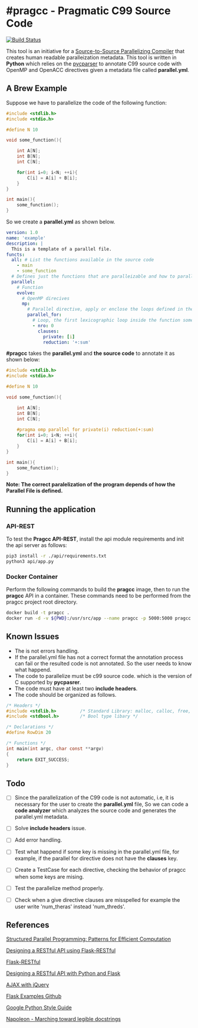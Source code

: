 # #pragcc - Pragmatic C99 Source Code

[![Build Status](https://travis-ci.org/DonAurelio/pragcc.svg?branch=master)](https://travis-ci.org/DonAurelio/pragcc)

This tool is an initiative for a [Source-to-Source Parallelizing Compiler](https://en.wikipedia.org/wiki/Automatic_parallelization) that creates human readable paralleization metadata. This tool is  written in **Python** which relies on the [pycparser](https://github.com/eliben/pycparser) to annotate C99 source code with OpenMP and OpenACC directives given a metadata file called **parallel.yml**.

## A Brew Example

Suppose we have to parallelize the code of the following function:

```c
#include <stdlib.h>
#include <stdio.h>

#define N 10

void some_function(){

    int A[N];
    int B[N];
    int C[N];

    for(int i=0; i<N; ++i){
        C[i] = A[i] + B[i];
    }    
}

int main(){
    some_function();
}
```

So we create a **parallel.yml** as shown below.

```yaml
version: 1.0
name: 'example'
description: |
  This is a template of a parallel file. 
functs:
  all: # List the functions available in the source code
    - main
    - some_function
  # Defines just the functions that are paralleizable and how to parallelize them.
  parallel:
    # Function
    evolve:
      # OpenMP direcives
      mp:
        # Parallel directive, apply or enclose the loops defined in the for directive
        parallel_for:
          # Loop, the first lexicographic loop inside the function some_function.
          - nro: 0
            clauses:
              private: [i]
              reduction: '+:sum'
```

**#pragcc** takes the **parallel.yml** and **the source code** to annotate it as shown below:

```c
#include <stdlib.h>
#include <stdio.h>

#define N 10

void some_function(){

    int A[N];
    int B[N];
    int C[N];
    
    #pragma omp parallel for private(i) reduction(+:sum)
    for(int i=0; i<N; ++i){
        C[i] = A[i] + B[i];
    }    
}

int main(){
    some_function();
}
```

**Note: The correct paralelization of the program depends of how the Parallel File is defined.**

## Running the application

### API-REST

To test the **Pragcc API-REST**, install the api module requirements and init the api server as follows:

```bash
pip3 install -r ./api/requirements.txt
python3 api/app.py
```

### Docker Container

Perform the following commands to build the **pragcc** image, then to run the **pragcc** API in a container. These commands need to be performed from the pragcc project root directory.

```sh
docker build -t pragcc .
docker run -d -v ${PWD}:/usr/src/app --name pragcc -p 5000:5000 pragcc
```

## Known Issues

* The is not errors handling.
* If the parallel.yml file has not a correct format the annotation process can fail or the resulted code is not annotated. So the user needs to know what happend.
* The code to parallelize must be c99 source code. which is the version of C supported by **pycpasrer**.
* The code must have at least two **include headers**.
* The code should be organized as follows.

```c
/* Headers */
#include <stdlib.h>         /* Standard Library: malloc, calloc, free, ralloc */
#include <stdbool.h>        /* Bool type libary */

/* Declarations */
#define RowDim 20

/* Functions */
int main(int argc, char const **argv)
{
    return EXIT_SUCCESS;
}
```

## Todo

- [ ] Since the parallelization of the C99 code is not automatic, i.e, it is necessary for the user to create the **parallel.yml** file, So we can code a **code analyzer** which analyzes the source code and generates the parallel.yml metadata.

- [ ] Solve **include headers** issue.

- [ ] Add error handling.

- [ ] Test what happend if some key is missing in the parallel.yml file, for example, if the parallel for directive does not have the **clauses** key.

- [ ] Create a TestCase for each directive, checking the behavior of pragcc when some keys are mising.

- [ ] Test the parallelize method properly.

- [ ] Check when a give directive clauses are misspelled for example the user write 'num_theras' instead 'num_threds'.

## References

[Structured Parallel Programming: Patterns for Efficient Computation](https://www.amazon.com/Structured-Parallel-Programming-Efficient-Computation/dp/0124159931)

[Designing a RESTful API using Flask-RESTful](https://blog.miguelgrinberg.com/post/designing-a-restful-api-using-flask-restful)

[Flask-RESTful](http://flask-restful.readthedocs.io/en/latest/)

[Designing a RESTful API with Python and Flask](https://blog.miguelgrinberg.com/post/designing-a-restful-api-with-python-and-flask)

[AJAX with jQuery](http://flask.pocoo.org/docs/0.12/patterns/jquery/)

[Flask Examples Github](https://github.com/pallets/flask/tree/master/examples/jqueryexample)

[Google Python Style Guide](http://google.github.io/styleguide/pyguide.html)

[Napoleon - Marching toward legible docstrings](https://sphinxcontrib-napoleon.readthedocs.io/en/latest/)
